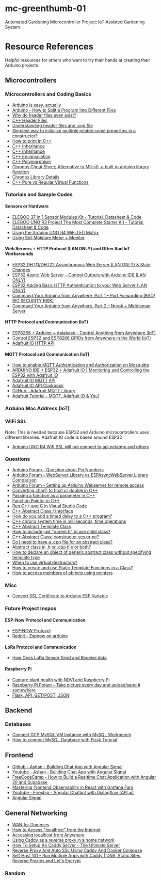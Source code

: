 # mc-greenthumb-01

Automated Gardening Microcontroller Project: IoT Assisted Gardening System

# Resource References

Helpful resources for others who want to try their hands at creating their Arduino projects

<!-- MICROCONTROLLERS SECTION -->

## Microcontrollers

### Microcontrollers and Coding Basics

-   [Arduino is easy, actually](https://www.youtube.com/watch?v=tiGw9PQbvrg)
-   [Arduino - How to Split a Program Into Different Files](https://www.youtube.com/watch?v=BdstuZP6l5E)
-   [Why do header files even exist?](https://www.youtube.com/watch?v=tOQZlD-0Scc)
-   [C++ Header Files](https://www.youtube.com/watch?v=9RJTQmK0YPI)
-   [Understanding header files and .cpp file](https://cplusplus.com/forum/beginner/135636/)
-   [Simplest way to initialize multiple related const properties in a constructor?](https://stackoverflow.com/questions/15535711/simplest-way-to-initialize-multiple-related-const-properties-in-a-constructor)
-   [How to print in C++](https://www.udacity.com/blog/2021/05/how-to-print-in-cpp.html)
-   [C++ Inheritance](https://www.w3schools.com/cpp/cpp_inheritance.asp)
-   [C++ Inheritance](https://www.geeksforgeeks.org/cpp/inheritance-in-c/)
-   [C++ Encapsulation](https://www.w3schools.com/cpp/cpp_encapsulation.asp)
-   [C++ Polymorphism](https://www.w3schools.com/cpp/cpp_polymorphism.asp)
-   [Chronos Cheat Sheet; Alternative to Millis(), a built-in arduino library function](https://gist.github.com/mortie/bf21c9d2d53b83f3be1b45b76845f090)
-   [Chronos Library Details](https://en.cppreference.com/w/cpp/header/chrono.html)
-   [C++ Pure vs Regular Virtual Functions](https://www.geeksforgeeks.org/cpp/difference-between-virtual-function-and-pure-virtual-function-in-c/)

### Tutorials and Sample Codes

#### Sensors or Hardware

-   [ELEGOO 37 in 1 Sensor Modules Kit - Tutorial, Datasheet & Code](https://drive.google.com/file/d/1EMtCczGjfEjxzH-RrLvcUSCd7XEdTBNh/view?usp=sharing)
-   [ELEGOO UNO R3 Project The Most Complete Starter Kit - Tutorial, Datasheet & Code](https://drive.google.com/file/d/1wiPBkznSR3HUtgtNdWXdeVlMMpOGftPV/view?usp=sharing)
-   [Using the Arduino UNO R4 WiFi LED Matrix](https://docs.arduino.cc/tutorials/uno-r4-wifi/led-matrix/)
-   [Using Soil Moisture Meter + Monitor](https://www.esclabs.in/soil-moisture-monitor-using-arduino/)

#### Web Servers + HTTP Protocol (LAN ONLY) and Other Bad IoT Workarounds

-   [ESP32 DHT11/DHT22 Asynchronous Web Server (LAN ONLY) & State Changes](https://www.youtube.com/watch?v=tDdL5urWvH4)
-   [ESP32 Async Web Server – Control Outputs with Arduino IDE (LAN ONLY)](https://randomnerdtutorials.com/esp32-async-web-server-espasyncwebserver-library/)
-   [ESP32 Adding Basic HTTP Authentication to your Web Server (LAN ONLY)](https://www.youtube.com/watch?v=1p6C-PNl0L0)
-   [Command Your Arduino from Anywhere, Part 1 – Port Forwarding (BAD! BIG SECURITY RISK)](https://kunzleigh.com/command-your-arduino-from-anywhere-part-1-port-forwarding/)
-   [Command Your Arduino from Anywhere, Part 2 – Ngrok + Middleman Server](https://kunzleigh.com/command-your-arduino-from-anywhere-part-2-ngrok-middleman-server/)

#### HTTP Protocol and Communication (IoT)

-   [ESP8266 + Arduino + database - Control Anything from Anywhere (IoT)](https://www.youtube.com/watch?v=6hpIjx8d15s)
-   [Control ESP32 and ESP8266 GPIOs from Anywhere in the World (IoT)](https://randomnerdtutorials.com/control-esp32-esp8266-gpios-from-anywhere/)
-   [Adafruit IO HTTP API](https://io.adafruit.com/api/docs/#adafruit-io-http-api)

#### MQTT Protocol and Communication (IoT)

-   [How to enable MQTT Authentication and Authorization on Mosquitto](https://cedalo.com/blog/mqtt-authentication-and-authorization-on-mosquitto/)
-   [ARDUINO IDE + ESP32 + Adafruit IO | Monitoring and Controlling the ESP32 with Adafruit IO](https://www.youtube.com/watch?v=H1ATqf4gBAU)
-   [Adafruit IO MQTT API](https://io.adafruit.com/api/docs/mqtt.html#adafruit-io-mqtt-api)
-   [Adafruit IO API Cookbook](https://io.adafruit.com/api/docs/cookbook.html#adafruit-io-api-cookbook)
-   [GitHub - Adafruit MQTT Library](https://github.com/adafruit/Adafruit_MQTT_Library/tree/master)
-   [Adafruit Tutorial - MQTT, Adafruit IO & You!](https://cdn-learn.adafruit.com/downloads/pdf/mqtt-adafruit-io-and-you.pdf)

### Arduino Mac Address (IoT)

### WiFi SSL

Note: This is needed because ESP32 and Arduino microcontrollers uses different libraries. Adafruit IO code is based around ESP32

-   [Arduino UNO R4 Wifi SSL will not connect to api.netatmo and others](https://forum.arduino.cc/t/arduino-uno-r4-wifi-ssl-will-not-connect-to-api-netatmo-and-others/1254103)

### Questions

-   [Arduino Forum - Question about Pin Numbers](https://forum.arduino.cc/t/how-to-identify-pins/862437)
-   [Arduino Forum - WebServer Library vs ESPAsyncWebServer Library Comparison](https://forum.arduino.cc/t/webserver-vs-espasyncwebserver/928293)
-   [Arduino Forum - Setting up Arduino Webserver for remote access](https://www.youtube.com/watch?v=1p6C-PNl0L0)
-   [Converting char[] to float or double in C++](https://stackoverflow.com/questions/50300851/converting-char-to-float-or-double-c)
-   [Passing a function as a parameter in C++](https://www.geeksforgeeks.org/cpp/passing-a-function-as-a-parameter-in-cpp/)
-   [Function Pointer in C++](https://www.geeksforgeeks.org/cpp/function-pointer-in-cpp/)
-   [Run C++ and C in Visual Studio Code](https://code.visualstudio.com/docs/languages/cpp)
-   [C++ Abstract Class / Interface](https://www.tutorialspoint.com/cplusplus/cpp_interfaces.htm)
-   [How do you add a timed delay to a C++ program?](https://stackoverflow.com/questions/158585/how-do-you-add-a-timed-delay-to-a-c-program)
-   [C++ chrono system time in milliseconds, time operations](https://stackoverflow.com/questions/9089842/c-chrono-system-time-in-milliseconds-time-operations)
-   [C++ Abstract Template Class](https://stackoverflow.com/questions/35905191/c-abstract-template-class)
-   [How to include just "parent.h" to use child class?](https://stackoverflow.com/questions/77830719/how-to-include-just-parent-h-to-use-child-class)
-   [C++ Abstract Class: constructor yes or no?](https://stackoverflow.com/questions/19808667/c-abstract-class-constructor-yes-or-no)
-   [Do I need to have a .cpp file for an abstract class?](https://stackoverflow.com/questions/14001356/do-i-need-to-have-a-cpp-file-for-an-abstract-class)
-   [Abstract class in .h or .cpp file or both?](https://stackoverflow.com/questions/52578416/abstract-class-in-h-or-cpp-file-or-both)
-   [How to declare an object of generic abstract class without specifying template type](https://stackoverflow.com/questions/56270381/how-to-declare-an-object-of-generic-abstract-class-without-specifying-template-t)
-   [When to use virtual destructors?](https://stackoverflow.com/questions/461203/when-to-use-virtual-destructors)
-   [How to create and use Static Template Functions in a Class?](https://stackoverflow.com/questions/9346076/static-template-functions-in-a-class)
-   [How to access members of objects using pointers](https://stackoverflow.com/questions/32476185/c-accessing-members-of-objects-using-pointers)

### Misc

-   [Convert SSL Certificate to Arduino ESP Variable](https://unreeeal.github.io/ssl_esp.html)

### Future Project Inspos

#### ESP-Now Protocol and Communication

-   [ESP-NOW Protocol](https://www.espressif.com/en/solutions/low-power-solutions/esp-now)
-   [Reddit - Espnow on arduino ](https://www.reddit.com/r/arduino/comments/17vbt3o/espnow_on_arduino/)

#### LoRa Protocol and Communication

-   [How Does LoRa Sensor Send and Receive data](https://www.mokosmart.com/how-does-lora-sensor-send-and-receive-data/)

#### Raspberry Pi

-   [Capture plant health with NDVI and Raspberry Pi](https://projects.raspberrypi.org/en/projects/astropi-ndvi)
-   [Raspberry Pi Forum - Take picture every day and upload/send it somewhere](https://forums.raspberrypi.com/viewtopic.php?t=369687)
-   [Flask, API, GET/POST, JSON](https://forums.raspberrypi.com/viewtopic.php?t=337112)

<!-- BACKEND SECTION -->

## Backend

### Databases

-   [Connect GCP MySQL VM Instance with MySQL Workbench](https://www.youtube.com/watch?v=uCPpPhdI6zA)
-   [How to connect MySQL Database with Flask Tutorial](https://www.youtube.com/watch?v=14HTiBQEQ9M)

<!-- FRONTEND SECTION -->

## Frontend

-   [Github - Ashan - Building Chat App with Angular Signal](https://github.com/AhsanAyaz/ng-signals-v17)
-   [Youtube - Ashan - Building Chat App with Angular Signal](https://www.youtube.com/watch?v=0f0Y7FgT6o8)
-   [FreeCodeCamp - How to Build a Realtime Chat Application with Angular 20 and Supabase](https://www.freecodecamp.org/news/how-to-build-a-realtime-chat-app-with-angular-20-and-supabase/)
-   [Mastering Frontend Observability in React with Grafana Faro](https://www.youtube.com/watch?v=IA_-zkpVhIU)
-   [Youtube - Fireship - Angular Chatbot with Dialogflow (API.ai)](https://www.youtube.com/watch?v=CKhV7-NF2OI)
-   [Angular Signal](https://angular.dev/guide/signals)

<!-- NETWORKING SECTION -->

## General Networking

-   [WAN for Dummies](https://www.aaronengineered.com/blog/wan-for-dummies)
-   [How to Access "localhost" from the Internet](https://www.youtube.com/watch?v=bxEmW1gAyRw)
-   [Accessing localhost from Anywhere](https://www.sitepoint.com/accessing-localhost-from-anywhere/)
-   [Using Caddy as a reverse proxy in a home network](https://caddy.community/t/using-caddy-as-a-reverse-proxy-in-a-home-network/9427)
-   [How To Setup An Caddy Server - The Ultimate Server](https://www.youtube.com/watch?v=G8Tsi9hQJxw)
-   [Reverse Proxy And Auto SSL Using Caddy And Docker Compose](https://www.youtube.com/watch?v=qj45uHP7Jmo)
-   [Self Host 101 - Run Multiple Apps with Caddy | DNS, Static Sites, Reverse Proxies and Let's Encrypt](https://www.youtube.com/watch?v=mLznVlBAtcg)

### Random

